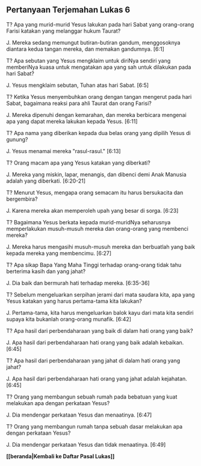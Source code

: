 ﻿## Pertanyaan Terjemahan Lukas 6 ##

T? Apa yang murid-murid Yesus lakukan pada hari Sabat yang orang-orang Farisi katakan yang melanggar hukum Taurat?

J. Mereka sedang memungut butiran-butiran gandum, menggosoknya diantara kedua tangan mereka, dan memakan gandumnya. [6:1]

T? Apa sebutan yang Yesus mengklaim untuk diriNya sendiri yang memberiNya kuasa untuk mengatakan apa yang sah untuk dilakukan pada hari Sabat?

J. Yesus mengklaim sebutan, Tuhan atas hari Sabat. [6:5]

T? Ketika Yesus menyembuhkan orang dengan tangan mengerut pada hari Sabat, bagaimana reaksi para ahli Taurat dan orang Farisi?

J. Mereka dipenuhi dengan kemarahan, dan mereka berbicara mengenai apa yang dapat mereka lakukan kepada Yesus. [6:11]

T? Apa nama yang diberikan kepada dua belas orang yang dipilih Yesus di gunung?

J. Yesus menamai mereka "rasul-rasul." [6:13]

T? Orang macam apa yang Yesus katakan yang diberkati?

J. Mereka yang miskin, lapar, menangis, dan dibenci demi Anak Manusia adalah yang diberkati. [6:20-21]

T? Menurut Yesus, mengapa orang semacam itu harus bersukacita dan bergembira?

J. Karena mereka akan memperoleh upah yang besar di sorga. [6:23]

T? Bagaimana Yesus berkata kepada murid-muridNya seharusnya memperlakukan musuh-musuh mereka dan orang-orang yang membenci mereka?

J. Mereka harus mengasihi musuh-musuh mereka dan berbuatlah yang baik kepada mereka yang membencimu. [6:27]

T? Apa sikap Bapa Yang Maha Tinggi terhadap orang-orang tidak tahu berterima kasih dan yang jahat?

J. Dia baik dan bermurah hati terhadap mereka. [6:35-36]

T? Sebelum mengeluarkan serpihan jerami dari mata saudara kita, apa yang Yesus katakan yang harus pertama-tama kita lakukan?

J. Pertama-tama, kita harus mengeluarkan balok kayu dari mata kita sendiri supaya kita bukanlah orang-orang munafik. [6:42]

T? Apa hasil dari perbendaharaan yang baik di dalam hati orang yang baik?

J. Apa hasil dari perbendaharaan hati orang yang baik adalah kebaikan. [6:45]

T? Apa hasil dari perbendaharaan yang jahat di dalam hati orang yang jahat?

J. Apa hasil dari perbendaharaan hati orang yang jahat adalah kejahatan. [6:45]

T? Orang yang membangun sebuah rumah pada bebatuan yang kuat melakukan apa dengan perkataan Yesus?

J. Dia mendengar perkataan Yesus dan menaatinya. [6:47]

T? Orang yang membangun rumah tanpa sebuah dasar melakukan apa dengan perkataan Yesus?

J. Dia mendengar perkataan Yesus dan tidak menaatinya. [6:49]

__[[beranda|Kembali ke Daftar Pasal Lukas]]__


